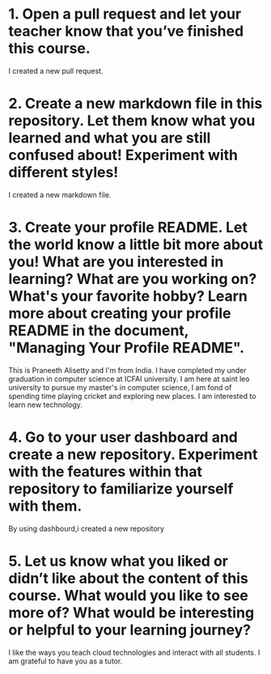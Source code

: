 # 1. Open a pull request and let your teacher know that you’ve finished this course.
I created a new pull request.

# 2. Create a new markdown file in this repository. Let them know what you learned and what you are still confused about! Experiment with different styles!
I created a new markdown file.

# 3. Create your profile README. Let the world know a little bit more about you! What are you interested in learning? What are you working on? What's your favorite hobby? Learn more about creating your profile README in the document, "Managing Your Profile README".
This is Praneeth Alisetty and I'm from India. I have completed my under graduation in computer science at ICFAI university. I am here at saint leo university to pursue my master's in computer science, I am fond of spending time playing cricket and exploring new places. I am interested to learn new technology.

# 4. Go to your user dashboard and create a new repository. Experiment with the features within that repository to familiarize yourself with them.
By using dashbourd,i created a new repository

# 5. Let us know what you liked or didn’t like about the content of this course. What would you like to see more of? What would be interesting or helpful to your learning journey?
I like the ways you teach cloud technologies and interact with all students. I am grateful to have you as a tutor.
